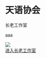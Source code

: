 <h1>天语协会</h1>
<p>长老工作室</p>
<p>aaa</p>
<img src="zls.png">
<br/><a href="https://shequ.codemao.cn/work_shop/454">进入长老工作室</a>
